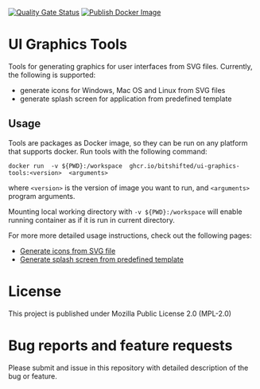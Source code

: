 
[![Quality Gate Status](https://sonarcloud.io/api/project_badges/measure?project=bitshifted_ui-graphics-tools&metric=alert_status)](https://sonarcloud.io/summary/new_code?id=bitshifted_ui-graphics-tools) 
[![Publish Docker Image](https://github.com/bitshifted/ui-graphics-tools/actions/workflows/publish-docker-image.yml/badge.svg)](https://github.com/bitshifted/ui-graphics-tools/actions/workflows/publish-docker-image.yml)

# UI Graphics Tools

Tools for generating graphics for user interfaces from SVG files. Currently, the following is supported:

* generate icons for Windows, Mac OS and Linux from SVG files
* generate splash screen for application from predefined template

## Usage

Tools are packages as Docker image, so they can be run on any platform that supports docker. Run tools with the following command:

```
docker run  -v ${PWD}:/workspace  ghcr.io/bitshifted/ui-graphics-tools:<version>  <arguments>
```

where `<version>` is the version of image you want to run, and `<arguments>` program arguments.

Mounting local working directory with `-v ${PWD}:/workspace` will enable running container as if it is run in current directory.

For more more detailed usage instructions, check out the following pages:

* [Generate icons from SVG file](./docs/generate-icons.md)
* [Generate splash screen from predefined template](./docs/generate-splash-screen.md)

# License

This project is published under Mozilla Public License 2.0 (MPL-2.0)

# Bug reports and feature requests

Please submit and issue in this repository with detailed description of the bug or feature.
